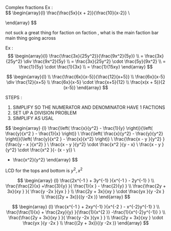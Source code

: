 
Complex fractions 
Ex :  
$$
\begin{array}{l}
\frac{\frac{5x}{x  + 2}}{\frac{10}{x-2}}  \\

\end{array} 
$$

not suck a great thing for faction on faction  , what is the main faction bar main thing going across 

Ex :  
$$
\begin{array}{l}
\frac{\frac{3x}{25y^2}}{\frac{9x^2}{5y}}  \\
= \frac{3x}{25y^2} \div  \frac{9x^2}{5y}  \\
= \frac{3x}{25y^2} \cdot  \frac{5y}{9x^2}  \\
= \frac{1}{5y} \cdot  \frac{1}{3x}  \\
= \frac{1}{15xy}
\end{array} 
$$


$$
\begin{array}{l}  \\
\frac{\frac{6x}{x-5}}{\frac{12}{x+5}}   \\
\frac{6x}{x-5} \div  \frac{12}{x+5}   \\
\frac{6x}{x-5} \cdot \frac{x+5}{12}    \\
\frac{x(x  +  5)}{2 (x-5)}
\end{array} 
$$

STEPS  :  
1. SIMPLIFY SO THE NUMERATOR AND DENOMINATOR HAVE 1 FACTIONS  
2. SET UP A DIVISION PROBLEM 
3. SIMPLIFY AS USAL 

$$
\begin{array} {l}
\frac{\left( \frac{x}{y^2}  - \frac{1}{y}  \right)}{\left( \frac{y}{x^2 } - \frac{1}{x} \right)}  \\
\frac{\left( \frac{x}{y^2}  - \frac{y}{y^2}  \right)}{\left( \frac{y}{x^2 } - \frac{x}{x^2} \right)}  \\
\frac{\frac{x - y }{y^2}   }{\frac{y - x  }{x^2} }   \\
\frac{x - y }{y^2} \cdot \frac{x^2  }{y - x}  \\ 
\frac{x - y }{y^2} \cdot \frac{x^2  }{-  (x - y)}  \\ 
- \frac{x^2}{y^2}
\end{array} 
$$

LCD for the tops and bottom  is  $y^2 ,x^2$   

$$
\begin{array} {l}
\frac{2x^{-1 } + 3y^{-1} }{x^{-1 } - 2y^{-1} }  \\
\frac{\frac{2}{x} +\frac{3}{y} }{ \frac{1}{x } - \frac{2}{y} }  \\
\frac{\frac{2y + 3x}{xy }  }{ \frac{y -2x }{yx }  }  \\
\frac{2y + 3x}{xy } \cdot \frac{yx }{y -2x  }   \\
\frac{(2y + 3x)}{(y -2x  )} 
\end{array} 
$$




$$
\begin{array} {l}
\frac{x^{-1 } +  2xy^{-1} }{x^{-2 } - x^{-2}y^{-1} }  \\
\frac{\frac{1}{x} +  \frac{2xy}{y} }{\frac{1}{x^{2 }} -\frac{1}{x^{-2}y^{-1}}  }  \\
\frac{\frac{2y + 3x}{xy }  }{ \frac{y -2x }{yx }  }  \\
\frac{2y + 3x}{xy } \cdot \frac{yx }{y -2x  }   \\
\frac{(2y + 3x)}{(y -2x  )} 
\end{array} 
$$